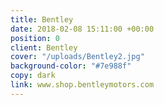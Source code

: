 ```yaml
---
title: Bentley
date: 2018-02-08 15:11:00 +00:00
position: 0
client: Bentley
cover: "/uploads/Bentley2.jpg"
background-color: "#7e988f"
copy: dark
link: www.shop.bentleymotors.com
---
```


